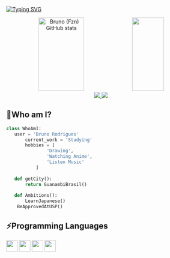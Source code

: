 <div id="top"></div>

[![Typing SVG](https://readme-typing-svg.herokuapp.com/?color=9BA4B5&size=35&center=true&vCenter=true&width=1000&lines=Seja+bem-vindo!+:%29)](https://git.io/typing-svg)

<div align="center">  
  <img width="49%" height="195px" src="https://github-readme-stats.vercel.app/api?username=bruno-rodrigues0&show_icons=true&count_private=true&hide_border=true&title_color=9BA4B5&icon_color=394867&text_color=c9d1d9&bg_color=0d1117" alt="Bruno (Fzn) GitHub stats" /> 
  <img width="41%" height="195px" src="https://github-readme-stats.vercel.app/api/top-langs/?username=bruno-rodrigues0&layout=compact&hide_border=true&title_color=394867&text_color=9BA4B5&bg_color=0d1117" />
</div>


<div align="center"> 
<a href="https://www.instagram.com/bruno.fzn_/" target="_blank"><img src="https://img.shields.io/badge/-Instagram-%23E4405F?style=for-the-badge&logo=instagram&logoColor=white"</a>
<a href = "mailto:brunorodriguesmtv0@gmail.com"> <img src="https://img.shields.io/badge/-Gmail-%23333?style=for-the-badge&logo=gmail&logoColor=white" target="_blank"></a>
</div>

 ## 🤔Who am I?
 ```python
 class WhoAmI:
 	user = 'Bruno Rodrigues'
		current_work = 'Studying'
		hobbies = [
				'Drawing',
				'Watching Anime',
				'Listen Music'
			]
	
	def getCity():
		return GuanambiBrasil()
	
	def Ambitions():
	  	LearnJapanese()
     BeApprovedAtUSP()	

 ```

 ## ⚡Programming Languages 

 <div display="inline-block">    
 <img src="https://cdn.jsdelivr.net/gh/devicons/devicon@latest/icons/c/c-plain.svg" width="30px" margin-right="15px"/>
 <img src="https://cdn.jsdelivr.net/gh/devicons/devicon@latest/icons/javascript/javascript-plain.svg" width="30px" margin-right="15px"/>
 <img src="https://cdn.jsdelivr.net/gh/devicons/devicon@latest/icons/html5/html5-plain.svg" width="30px" margin-right="15px"/>
 <img src="https://cdn.jsdelivr.net/gh/devicons/devicon@latest/icons/css3/css3-plain.svg" width="30px" margin-right="15px"/>
 </div>                           
          

<!--
**bruno-rodrigues0/bruno-rodrigues0** is a ✨ _special_ ✨ repository because its `README.md` (this file) appears on your GitHub profile.

Here are some ideas to get you started:

- 🔭 I’m currently working on ...
- 🌱 I’m currently learning ...
- 👯 I’m looking to collaborate on ...
- 🤔 I’m looking for help with ...
- 💬 Ask me about ...
- 📫 How to reach me: ...
- 😄 Pronouns: ...
- ⚡ Fun fact: ...
-->
